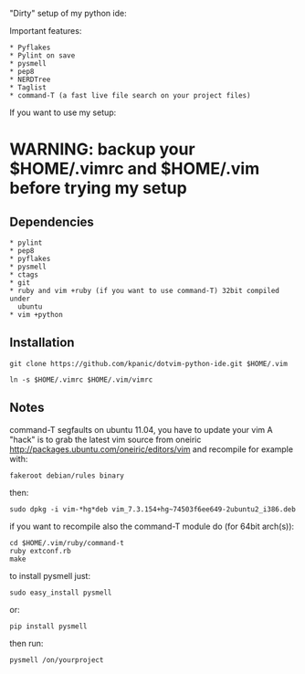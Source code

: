 "Dirty" setup of my python ide:

Important features:

    * Pyflakes
    * Pylint on save
    * pysmell
    * pep8
    * NERDTree
    * Taglist
    * command-T (a fast live file search on your project files)

If you want to use my setup:

# WARNING: backup your $HOME/.vimrc and $HOME/.vim before trying my setup

## Dependencies

    * pylint
    * pep8
    * pyflakes
    * pysmell
    * ctags
    * git
    * ruby and vim +ruby (if you want to use command-T) 32bit compiled under
      ubuntu
    * vim +python

## Installation

    git clone https://github.com/kpanic/dotvim-python-ide.git $HOME/.vim

    ln -s $HOME/.vimrc $HOME/.vim/vimrc

## Notes

command-T segfaults on ubuntu 11.04, you have to update your vim
A "hack" is to grab the latest vim source from oneiric
http://packages.ubuntu.com/oneiric/editors/vim and recompile for example
with:

    fakeroot debian/rules binary

then:

    sudo dpkg -i vim-*hg*deb vim_7.3.154+hg~74503f6ee649-2ubuntu2_i386.deb

if you want to recompile also the command-T module do (for 64bit arch(s)):

    cd $HOME/.vim/ruby/command-t
    ruby extconf.rb
    make

to install pysmell just:

    sudo easy_install pysmell

or:

    pip install pysmell

then run:

    pysmell /on/yourproject
